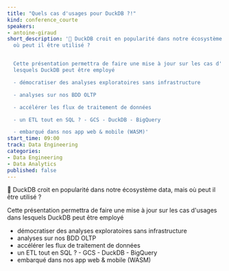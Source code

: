 ```yaml
---
title: "Quels cas d'usages pour DuckDB ?!"
kind: conference_courte
speakers:
- antoine-giraud
short_description: '🦆 DuckDB croit en popularité dans notre écosystème data, mais
  où peut il être utilisé ?


  Cette présentation permettra de faire une mise à jour sur les cas d''usages dans
  lesquels DuckDB peut être employé

  - démocratiser des analyses exploratoires sans infrastructure

  - analyses sur nos BDD OLTP

  - accélérer les flux de traitement de données

  - un ETL tout en SQL ? - GCS - DuckDB - BigQuery

  - embarqué dans nos app web & mobile (WASM)'
start_time: 09:00
track: Data Engineering
categories:
- Data Engineering
- Data Analytics
published: false
---
```


🦆 DuckDB croit en popularité dans notre écosystème data, mais où peut il être utilisé ?

Cette présentation permettra de faire une mise à jour sur les cas d'usages dans lesquels DuckDB peut être employé
- démocratiser des analyses exploratoires sans infrastructure
- analyses sur nos BDD OLTP
- accélérer les flux de traitement de données
- un ETL tout en SQL ? - GCS - DuckDB - BigQuery
- embarqué dans nos app web & mobile (WASM)

